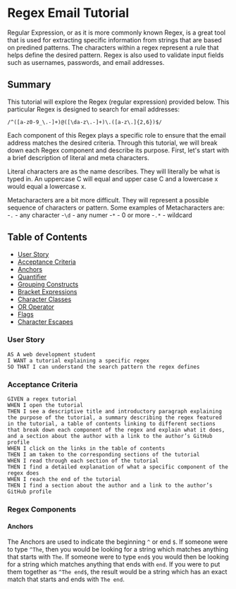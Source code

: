 # Regex Email Tutorial

Regular Expression, or as it is more commonly known Regex, is a great tool that is used for extracting specific information from strings that are based on predined patterns. The characters within a regex represent a rule that helps define the desired pattern. Regex is also used to validate input fields such as usernames, passwords, and email addresses.

## Summary
This tutorial will explore the Regex (regular expression) provided below. This particular Regex is designed to search for email addresses:

` /^([a-z0-9_\.-]+)@([\da-z\.-]+)\.([a-z\.]{2,6})$/ `

Each component of this Regex plays a specific role to ensure that the email address matches the desired criteria. Through this tutorial, we will break down each Regex component and describe its purpose. First, let's start with a brief description of literal and meta characters. 

Literal characters are as the name describes. They will literally be what is typed in. An uppercase C will equal and upper case C and a lowercase x would equal a lowercase x. 

Metacharacters are a bit more difficult. They will represent a possible sequence of characters or pattern. 
Some examples of Metacharacters are: 
-```.``` - any character
-```\d``` - any numer
-```*``` - 0 or more
-```.*``` - wildcard

## Table of Contents 
- [User Story](#User-Story)
- [Acceptance Criteria](#Acceptance-Criteria)
- [Anchors](#anchors)
- [Quantifier](#quantifiers)
- [Grouping Constructs](#grouping-constructs)
- [Bracket Expressions](#bracket-expressions)
- [Character Classes](#character-classes)
- [OR Operator](#or-operator)
- [Flags](#flags)
- [Character Escapes](#character-escapes)

### User Story 
```
AS A web development student
I WANT a tutorial explaining a specific regex
SO THAT I can understand the search pattern the regex defines
```


### Acceptance Criteria
```
GIVEN a regex tutorial
WHEN I open the tutorial
THEN I see a descriptive title and introductory paragraph explaining the purpose of the tutorial, a summary describing the regex featured in the tutorial, a table of contents linking to different sections that break down each component of the regex and explain what it does, and a section about the author with a link to the author’s GitHub profile
WHEN I click on the links in the table of contents
THEN I am taken to the corresponding sections of the tutorial
WHEN I read through each section of the tutorial
THEN I find a detailed explanation of what a specific component of the regex does
WHEN I reach the end of the tutorial
THEN I find a section about the author and a link to the author’s GitHub profile
```

### Regex Components 

#### Anchors
The Anchors are used to indicate the beginning ```^``` or end ```$```. If someone were to type ```^The```, then you would be looking for a string which matches anything that starts with ```The```. If someone were to type ```end$``` you would then be looking for a string which matches anything that ends with ```end```.  If you were to put them together as ```^The end$```, the result would be a string which has an exact match that starts and ends with ```The end```. 
